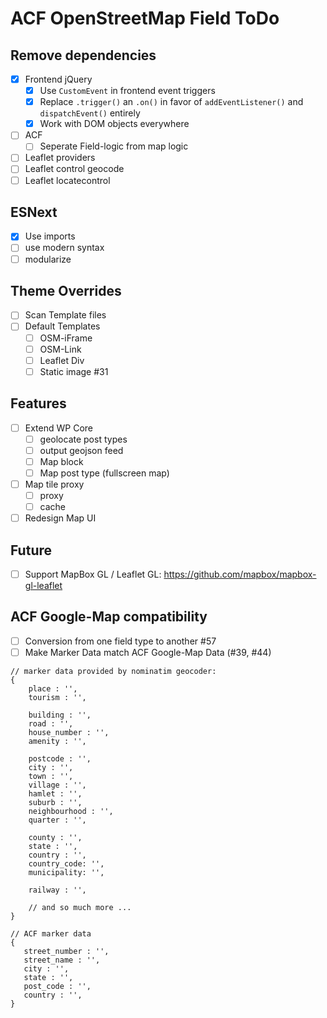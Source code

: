ACF OpenStreetMap Field ToDo
============================

Remove dependencies
-------------------
 - [x] Frontend jQuery
   - [x] Use `CustomEvent` in frontend event triggers
   - [x] Replace `.trigger()` an `.on()` in favor of `addEventListener()` and `dispatchEvent()` entirely
   - [x] Work with DOM objects everywhere
 - [ ] ACF
   - [ ] Seperate Field-logic from map logic
 - [ ] Leaflet providers
 - [ ] Leaflet control geocode
 - [ ] Leaflet locatecontrol

ESNext
------
 - [x] Use imports
 - [ ] use modern syntax
 - [ ] modularize

Theme Overrides
---------------
 - [ ] Scan Template files
 - [ ] Default Templates
   - [ ] OSM-iFrame
   - [ ] OSM-Link
   - [ ] Leaflet Div
   - [ ] Static image #31

Features
--------
 - [ ] Extend WP Core
   - [ ] geolocate post types
   - [ ] output geojson feed
   - [ ] Map block
   - [ ] Map post type (fullscreen map)
 - [ ] Map tile proxy
   - [ ] proxy
   - [ ] cache
 - [ ] Redesign Map UI

Future
------
 - [ ] Support MapBox GL / Leaflet GL: https://github.com/mapbox/mapbox-gl-leaflet

ACF Google-Map compatibility
----------------------------
 - [ ] Conversion from one field type to another #57
 - [ ] Make Marker Data match ACF Google-Map Data (#39, #44)
```
// marker data provided by nominatim geocoder:
{
    place : '',
    tourism : '',
    
    building : '',
    road : '',
    house_number : '',
    amenity : '',

    postcode : '',
    city : '',
    town : '',
    village : '',
    hamlet : '',
    suburb : '',
    neighbourhood : '',
    quarter : '',

    county : '',
    state : '',
    country : '',
    country_code: '',
    municipality: '',
    
    railway : '',
    
    // and so much more ...
}

// ACF marker data
{
   street_number : '',
   street_name : '',
   city : '',
   state : '',
   post_code : '',
   country : '',
}
```
